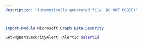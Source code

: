 ```yaml
---
description: "Automatically generated file. DO NOT MODIFY"
---
```


```powershell

Import-Module Microsoft.Graph.Beta.Security

Get-MgBetaSecurityAlert -AlertId $alertId

```